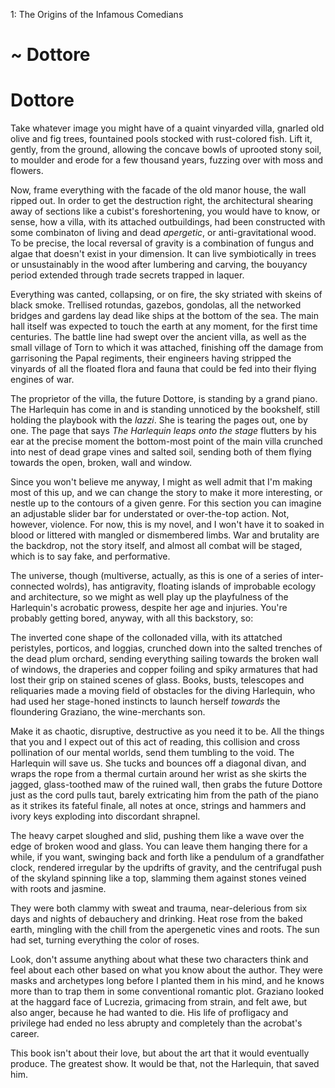 1: The Origins of the Infamous Comedians

# ~ Dottore 

<!--
There is some debate about what the greatest performance of the Comici Malfamati was. At the floating palace of Versaille, or the other, larger, much stranger performance. One thing the author of this text believes, and would like to come through, is that art, theatrical, musical, or novelistic, is useful. Rather than evalauting a performance on some kind of arbitrary, objective, or formal scale, one can evaluate-->


# Dottore


Take whatever image you might have of a quaint vinyarded villa, gnarled old olive and fig trees, fountained pools stocked with rust-colored fish.  <!--too many adjectives-->Lift it, gently, from the ground, allowing the concave bowls of uprooted stony soil, to moulder and erode for a few thousand years, fuzzing over with moss and flowers. 

<!--
You can imagine feeding such a description into an AI generator. Just think, the image in a reader's mind, imagining an algorithmic rendering of the above paragraph, couldn't have existed a year ago, and to the reader a year from now, the picture they would have of a "robot" mind's picturing the scene is unimaginable to us.
-->

Now, frame everything with the facade of the old manor house, the wall ripped out. In order to get the destruction right, the architectural shearing away of sections like a cubist's foreshortening, you would have to know, or sense, how a villa, with its attached outbuildings, had been constructed with some combinaton of living and dead *apergetic*, or anti-gravitational wood. To be precise, the local reversal of gravity is a combination of fungus and algae that doesn't exist in your dimension. It can live symbiotically in trees or unsustainably in the wood after lumbering and carving, the bouyancy period extended through trade secrets trapped in laquer. 

Everything was canted, collapsing, or on fire, the sky striated with skeins of black smoke. Trellised rotundas, gazebos, gondolas, all the networked bridges and gardens lay dead like ships at the bottom of the sea. The main hall itself was expected to touch the earth at any moment, for the first time centuries. The battle line had swept over the ancient villa, as well as the small village of Torn to which it was attached, finishing off the damage from garrisoning the Papal regiments, their engineers having stripped the vinyards of all the floated flora and fauna that could be fed into their flying engines of war.

The proprietor of the villa, the future Dottore, is standing by a grand piano. The Harlequin has come in and is standing unnoticed by the bookshelf, still holding the playbook with the *lazzi*. She is tearing the pages out, one by one. The page that says *The Harlequin leaps onto the stage* flutters by his ear at the precise moment the bottom-most point of the main villa crunched into nest of dead grape vines and salted soil, sending both of them flying towards the open, broken, wall and window.

Since you won't believe me anyway, I might as well admit that I'm making most of this up, and we can change the story to make it more interesting, or nestle up to the contours of a given genre. For this section you can imagine an adjustable slider bar for understated or over-the-top action. Not, however, violence. For now, this is my novel, and I won't have it to soaked in blood or littered with mangled or dismembered limbs. War and brutality are the backdrop, not the story itself, and almost all combat will be staged, which is to say fake, and performative. 

The universe, though (multiverse, actually, as this is one of a series of inter-connected wolrds), has antigravity, floating islands of improbable ecology and architecture, so we might as well play up the playfulness of the Harlequin's acrobatic prowess, despite her age and injuries. You're probably getting bored, anyway, with all this backstory, so:

The inverted cone shape of the collonaded villa, with its attatched peristyles, porticos, and loggias, crunched down into the salted trenches of the dead plum orchard, sending everything sailing towards the broken wall of windows, the draperies and copper foiling and spiky armatures that had lost their grip on stained scenes of glass. Books, busts, telescopes and reliquaries made a moving field of obstacles for the diving Harlequin, who had used her stage-honed instincts to launch herself *towards* the floundering Graziano, the wine-merchants son.

Make it as chaotic, disruptive, destructive as you need it to be. All the things that you and I expect out of this act of reading, this collision and cross pollination of our mental worlds, send them tumbling to the void. The Harlequin will save us. She tucks and bounces off a diagonal divan, and wraps the rope from a thermal curtain around her wrist as she skirts the jagged, glass-toothed maw of the ruined wall, then grabs the future Dottore just as the cord pulls taut, barely extricating him from the path of the piano as it strikes its fateful finale, all notes at once, strings and hammers and ivory keys exploding into discordant shrapnel.

The heavy carpet sloughed and slid, pushing them like a wave over the edge of broken wood and glass. You can leave them hanging there for a while, if you want, swinging back and forth like a pendulum of a grandfather clock, rendered irregular by the updrifts of gravity, and the centrifugal push of the skyland spinning like a top, slamming them against stones veined with roots and jasmine.

They were both clammy with sweat and trauma, near-delerious from six days and nights of debauchery and drinking. Heat rose from the baked earth, mingling with the chill from the apergenetic vines and roots. The sun had set, turning everything the color of roses. 

Look, don't assume anything about what these two characters think and feel about each other based on what you know about the author. They were masks and archetypes long before I planted them in his mind, and he knows more than to trap them in some conventional romantic plot. Graziano looked at the haggard face of Lucrezia, grimacing from strain, and felt awe, but also anger, because he had wanted to die. His life of profligacy and privilege had ended no less abrupty and completely than the acrobat's career.

This book isn't about their love, but about the art that it would eventually produce. The greatest show. It would be that, not the Harlequin, that saved him. 


